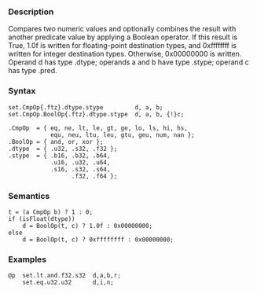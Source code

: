 ### Description

Compares two numeric values and optionally combines the result with another predicate value by
applying a Boolean operator. If this result is True, 1.0f is written for floating-point
destination types, and 0xffffffff is written for integer destination types. Otherwise,
0x00000000 is written.
Operand d has type .dtype; operands a and b have type .stype; operand c has
type .pred.

### Syntax

```
set.CmpOp{.ftz}.dtype.stype         d, a, b;
set.CmpOp.BoolOp{.ftz}.dtype.stype  d, a, b, {!}c;

.CmpOp  = { eq, ne, lt, le, gt, ge, lo, ls, hi, hs,
            equ, neu, ltu, leu, gtu, geu, num, nan };
.BoolOp = { and, or, xor };
.dtype  = { .u32, .s32, .f32 };
.stype  = { .b16, .b32, .b64,
            .u16, .u32, .u64,
            .s16, .s32, .s64,
                  .f32, .f64 };
```

### Semantics

```
t = (a CmpOp b) ? 1 : 0;
if (isFloat(dtype))
    d = BoolOp(t, c) ? 1.0f : 0x00000000;
else
    d = BoolOp(t, c) ? 0xffffffff : 0x00000000;
```

### Examples

```
@p  set.lt.and.f32.s32  d,a,b,r;
    set.eq.u32.u32      d,i,n;
```

